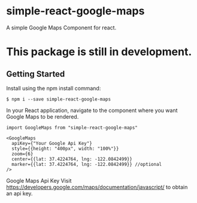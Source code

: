 # simple-react-google-maps

A simple Google Maps Component for react.

# This package is still in development.

## Getting Started

Install using the npm install command:
```
$ npm i --save simple-react-google-maps
```

In your React application, navigate to the component where you want Google Maps to be rendered.
```
import GoogleMaps from "simple-react-google-maps"

<GoogleMaps
  apiKey={"Your Google Api Key"}
  style={{height: "400px", width: "100%"}}
  zoom={6}
  center={{lat: 37.4224764, lng: -122.0842499}}
  marker={{lat: 37.4224764, lng: -122.0842499}} //optional
/>
```

Google Maps Api Key
Visit https://developers.google.com/maps/documentation/javascript/ to obtain an api key. 
